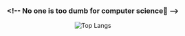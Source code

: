 <!--
**ilp-sys/ilp-sys** is a ✨ _special_ ✨ repository because its `README.md` (this file) appears on your GitHub profile.

Here are some ideas to get you started:

- 🔭 I’m currently working on ...
- 🌱 I’m currently learning ...
- 👯 I’m looking to collaborate on ...
- 🤔 I’m looking for help with ...
- 💬 Ask me about ...
- 📫 How to reach me: ...
- 😄 Pronouns: ...
- ⚡ Fun fact: ...

-->

<div align="center">
  
### &lt;!-- No one is too dumb for computer science🤞 --&gt;

![Top Langs](https://github-readme-stats.vercel.app/api/top-langs/?username=ilp-sys&langs_count=8&layout=compact&&theme=discord_old_blurple)  
<!-- ![z2ouu's GitHub stats](https://github-readme-stats.vercel.app/api?username=ilp-sys&show_icons=true&theme=discord_old_blurple) -->
  
</div>


